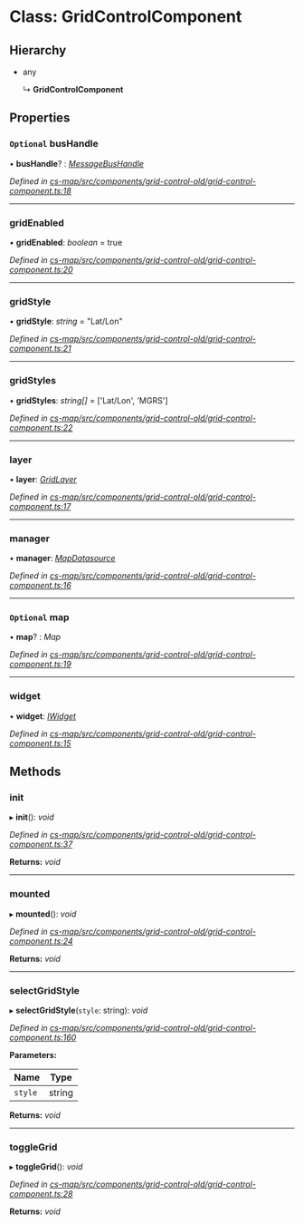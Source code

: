 # Class: GridControlComponent

## Hierarchy

* any

  ↳ **GridControlComponent**

## Properties

### `Optional` busHandle

• **busHandle**? : *[MessageBusHandle](_cs_core_src_utils_message_bus_message_bus_handle_.messagebushandle.md)*

*Defined in [cs-map/src/components/grid-control-old/grid-control-component.ts:18](https://github.com/RichardHovenkamp/csnext/blob/d817caa/packages/cs-map/src/components/grid-control-old/grid-control-component.ts#L18)*

___

###  gridEnabled

• **gridEnabled**: *boolean* = true

*Defined in [cs-map/src/components/grid-control-old/grid-control-component.ts:20](https://github.com/RichardHovenkamp/csnext/blob/d817caa/packages/cs-map/src/components/grid-control-old/grid-control-component.ts#L20)*

___

###  gridStyle

• **gridStyle**: *string* = "Lat/Lon"

*Defined in [cs-map/src/components/grid-control-old/grid-control-component.ts:21](https://github.com/RichardHovenkamp/csnext/blob/d817caa/packages/cs-map/src/components/grid-control-old/grid-control-component.ts#L21)*

___

###  gridStyles

• **gridStyles**: *string[]* =  ['Lat/Lon', 'MGRS']

*Defined in [cs-map/src/components/grid-control-old/grid-control-component.ts:22](https://github.com/RichardHovenkamp/csnext/blob/d817caa/packages/cs-map/src/components/grid-control-old/grid-control-component.ts#L22)*

___

###  layer

• **layer**: *[GridLayer](_cs_map_src_layers_grid_layer_.gridlayer.md)*

*Defined in [cs-map/src/components/grid-control-old/grid-control-component.ts:17](https://github.com/RichardHovenkamp/csnext/blob/d817caa/packages/cs-map/src/components/grid-control-old/grid-control-component.ts#L17)*

___

###  manager

• **manager**: *[MapDatasource](_cs_map_src_datasources_map_datasource_.mapdatasource.md)*

*Defined in [cs-map/src/components/grid-control-old/grid-control-component.ts:16](https://github.com/RichardHovenkamp/csnext/blob/d817caa/packages/cs-map/src/components/grid-control-old/grid-control-component.ts#L16)*

___

### `Optional` map

• **map**? : *Map*

*Defined in [cs-map/src/components/grid-control-old/grid-control-component.ts:19](https://github.com/RichardHovenkamp/csnext/blob/d817caa/packages/cs-map/src/components/grid-control-old/grid-control-component.ts#L19)*

___

###  widget

• **widget**: *[IWidget](../interfaces/_cs_core_src_widget_widget_.iwidget.md)*

*Defined in [cs-map/src/components/grid-control-old/grid-control-component.ts:15](https://github.com/RichardHovenkamp/csnext/blob/d817caa/packages/cs-map/src/components/grid-control-old/grid-control-component.ts#L15)*

## Methods

###  init

▸ **init**(): *void*

*Defined in [cs-map/src/components/grid-control-old/grid-control-component.ts:37](https://github.com/RichardHovenkamp/csnext/blob/d817caa/packages/cs-map/src/components/grid-control-old/grid-control-component.ts#L37)*

**Returns:** *void*

___

###  mounted

▸ **mounted**(): *void*

*Defined in [cs-map/src/components/grid-control-old/grid-control-component.ts:24](https://github.com/RichardHovenkamp/csnext/blob/d817caa/packages/cs-map/src/components/grid-control-old/grid-control-component.ts#L24)*

**Returns:** *void*

___

###  selectGridStyle

▸ **selectGridStyle**(`style`: string): *void*

*Defined in [cs-map/src/components/grid-control-old/grid-control-component.ts:160](https://github.com/RichardHovenkamp/csnext/blob/d817caa/packages/cs-map/src/components/grid-control-old/grid-control-component.ts#L160)*

**Parameters:**

Name | Type |
------ | ------ |
`style` | string |

**Returns:** *void*

___

###  toggleGrid

▸ **toggleGrid**(): *void*

*Defined in [cs-map/src/components/grid-control-old/grid-control-component.ts:28](https://github.com/RichardHovenkamp/csnext/blob/d817caa/packages/cs-map/src/components/grid-control-old/grid-control-component.ts#L28)*

**Returns:** *void*
